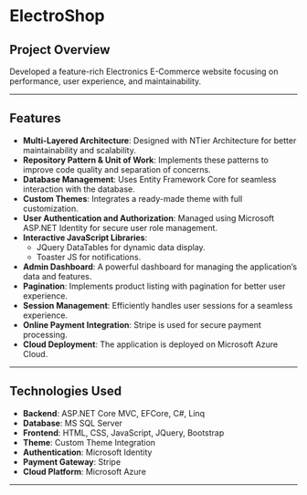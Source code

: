 # ElectroShop

## Project Overview
Developed a feature-rich Electronics E-Commerce website focusing on performance, user experience, and maintainability.

---

## Features
- **Multi-Layered Architecture**: Designed with NTier Architecture for better maintainability and scalability.
- **Repository Pattern & Unit of Work**: Implements these patterns to improve code quality and separation of concerns.
- **Database Management**: Uses Entity Framework Core for seamless interaction with the database.
- **Custom Themes**: Integrates a ready-made theme with full customization.
- **User Authentication and Authorization**: Managed using Microsoft ASP.NET Identity for secure user role management.
- **Interactive JavaScript Libraries**:
  - JQuery DataTables for dynamic data display.
  - Toaster JS for notifications.
- **Admin Dashboard**: A powerful dashboard for managing the application’s data and features.
- **Pagination**: Implements product listing with pagination for better user experience.
- **Session Management**: Efficiently handles user sessions for a seamless experience.
- **Online Payment Integration**: Stripe is used for secure payment processing.
- **Cloud Deployment**: The application is deployed on Microsoft Azure Cloud.

---

## Technologies Used
- **Backend**: ASP.NET Core MVC, EFCore, C#, Linq  
- **Database**: MS SQL Server  
- **Frontend**: HTML, CSS, JavaScript, JQuery, Bootstrap  
- **Theme**: Custom Theme Integration  
- **Authentication**: Microsoft Identity  
- **Payment Gateway**: Stripe  
- **Cloud Platform**: Microsoft Azure  

---

